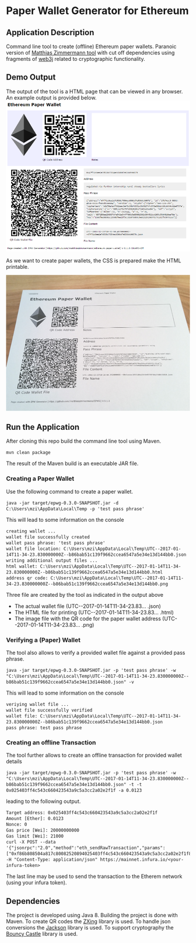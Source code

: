 # Paper Wallet Generator for Ethereum

## Application Description

Command line tool to create (offline) Ethereum paper wallets.
Paranoic version of [Matthias Zimmermann tool](https://github.com/matthiaszimmermann/ethereum-paper-wallet)
with cut off dependencies using fragments of [web3j](https://github.com/web3j/web3j) related to cryptographic functionality.

## Demo Output

The output of the tool is a HTML page that can be viewed in any browser. 
An example output is provided below.
![HTML Page](/screenshots/paper_wallet_html.png)

As we want to create paper wallets, the CSS is prepared make the HTML printable.

![Printed Wallet](/screenshots/paper_wallet_printed.png)

## Run the Application

After cloning this repo build the command line tool using Maven.

```
mvn clean package
```

The result of the Maven build is an executable JAR file.

### Creating a Paper Wallet
 
Use the following command to create a paper wallet.

```
java -jar target/epwg-0.3.0-SNAPSHOT.jar -d C:\Users\mzi\AppData\Local\Temp -p 'test pass phrase'
```

This will lead to some information on the console

```
creating wallet ...
wallet file successfully created
wallet pass phrase: 'test pass phrase'
wallet file location: C:\Users\mzi\AppData\Local\Temp\UTC--2017-01-14T11-34-23.830000000Z--b86bab51c139f9662ccea6547a5e34e13d144bb0.json
writing additional output files ...
html wallet: C:\Users\mzi\AppData\Local\Temp\UTC--2017-01-14T11-34-23.830000000Z--b86bab51c139f9662ccea6547a5e34e13d144bb0.html
address qr code: C:\Users\mzi\AppData\Local\Temp\UTC--2017-01-14T11-34-23.830000000Z--b86bab51c139f9662ccea6547a5e34e13d144bb0.png
```

Three file are created by the tool as indicated in the output above
* The actual wallet file (UTC--2017-01-14T11-34-23.83... .json)
* The HTML file for printing (UTC--2017-01-14T11-34-23.83... .html)
* The image file with the QR code for the paper wallet address (UTC--2017-01-14T11-34-23.83... .png)

### Verifying a (Paper) Wallet

The tool also allows to verify a provided wallet file against a provided pass phrase.

```
java -jar target/epwg-0.3.0-SNAPSHOT.jar -p 'test pass phrase' -w  "C:\Users\mzi\AppData\Local\Temp\UTC--2017-01-14T11-34-23.830000000Z--b86bab51c139f9662ccea6547a5e34e13d144bb0.json" -v
```

This will lead to some information on the console

```
veriying wallet file ...
wallet file successfully verified
wallet file: C:\Users\mzi\AppData\Local\Temp\UTC--2017-01-14T11-34-23.830000000Z--b86bab51c139f9662ccea6547a5e34e13d144bb0.json
pass phrase: test pass phrase
```

### Creating an offline Transaction

The tool further allows to create an offline transaction for provided wallet details

```
java -jar target/epwg-0.3.0-SNAPSHOT.jar -p 'test pass phrase' -w  "C:\Users\mzi\AppData\Local\Temp\UTC--2017-01-14T11-34-23.830000000Z--b86bab51c139f9662ccea6547a5e34e13d144bb0.json" -t -t 0x025403ff4c543c660423543a9c5a3cc2a02e2f1f -a 0.0123
```

leading to the following output.

```
Target address: 0x025403ff4c543c660423543a9c5a3cc2a02e2f1f
Amount [Ether]: 0.0123
Nonce: 0
Gas price [Wei]: 20000000000
Gas limit [Wei]: 21000
curl -X POST --data '{"jsonrpc":"2.0","method":"eth_sendRawTransaction","params":["0xf86b808504a817c80082520894025403ff4c543c660423543a9c5a3cc2a02e2f1f872bb2c8eabcc000801ba08c5b25a10edb8e72518f4e6f51527df718d090f80cefcf024669340fe29cf78aa0124a95546dc897b6987c2b05efd2be7ed976318174a6bf9300d6f11c1d5d2da1"],"id":1}' -H "Content-Type: application/json" https://mainnet.infura.io/<your-infura-token>
```

The last line may be used to send the transaction to the Etherem network (using your infura token). 

## Dependencies

The project is developed using Java 8. Building the project is done with Maven. 
To create QR codes the [ZXing](https://github.com/zxing/zxing) library is used.
To handle json conversions the [Jackson](https://github.com/FasterXML/jackson) library is used.
To support cryptography the [Bouncy Castle](https://www.bouncycastle.org/) library is used.

